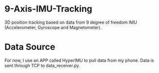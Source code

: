 # 9-Axis-IMU-Tracking
3D position tracking based on data from 9 degree of freedom IMU (Accelerometer, Gyroscope and Magnetometer).

# Data Source
For now, I use an APP called HyperIMU to pull data from my phone. Data is sent through TCP to data_receiver.py.
